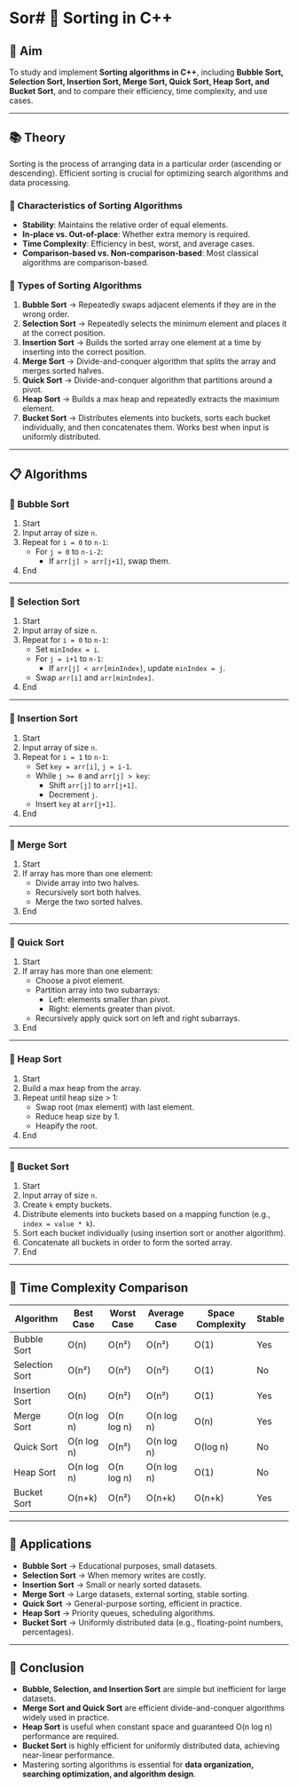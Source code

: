 # Sor# 🔄 Sorting in C++

## 🎯 Aim  
To study and implement **Sorting algorithms in C++**, including **Bubble Sort, Selection Sort, Insertion Sort, Merge Sort, Quick Sort, Heap Sort, and Bucket Sort**, and to compare their efficiency, time complexity, and use cases.

---

## 📚 Theory  

Sorting is the process of arranging data in a particular order (ascending or descending). Efficient sorting is crucial for optimizing search algorithms and data processing.

### 🔑 Characteristics of Sorting Algorithms  
- **Stability**: Maintains the relative order of equal elements.  
- **In-place vs. Out-of-place**: Whether extra memory is required.  
- **Time Complexity**: Efficiency in best, worst, and average cases.  
- **Comparison-based vs. Non-comparison-based**: Most classical algorithms are comparison-based.  

### 🔄 Types of Sorting Algorithms  

1. **Bubble Sort** → Repeatedly swaps adjacent elements if they are in the wrong order.  
2. **Selection Sort** → Repeatedly selects the minimum element and places it at the correct position.  
3. **Insertion Sort** → Builds the sorted array one element at a time by inserting into the correct position.  
4. **Merge Sort** → Divide-and-conquer algorithm that splits the array and merges sorted halves.  
5. **Quick Sort** → Divide-and-conquer algorithm that partitions around a pivot.  
6. **Heap Sort** → Builds a max heap and repeatedly extracts the maximum element.  
7. **Bucket Sort** → Distributes elements into buckets, sorts each bucket individually, and then concatenates them. Works best when input is uniformly distributed.  

---

## 📋 Algorithms  

### 🧾 Bubble Sort  
1. Start  
2. Input array of size `n`.  
3. Repeat for `i = 0` to `n-1`:  
   - For `j = 0` to `n-i-2`:  
     - If `arr[j] > arr[j+1]`, swap them.  
4. End  

---

### 🧾 Selection Sort  
1. Start  
2. Input array of size `n`.  
3. Repeat for `i = 0` to `n-1`:  
   - Set `minIndex = i`.  
   - For `j = i+1` to `n-1`:  
     - If `arr[j] < arr[minIndex]`, update `minIndex = j`.  
   - Swap `arr[i]` and `arr[minIndex]`.  
4. End  

---

### 🧾 Insertion Sort  
1. Start  
2. Input array of size `n`.  
3. Repeat for `i = 1` to `n-1`:  
   - Set `key = arr[i]`, `j = i-1`.  
   - While `j >= 0` and `arr[j] > key`:  
     - Shift `arr[j]` to `arr[j+1]`.  
     - Decrement `j`.  
   - Insert `key` at `arr[j+1]`.  
4. End  

---

### 🧾 Merge Sort  
1. Start  
2. If array has more than one element:  
   - Divide array into two halves.  
   - Recursively sort both halves.  
   - Merge the two sorted halves.  
3. End  

---

### 🧾 Quick Sort  
1. Start  
2. If array has more than one element:  
   - Choose a pivot element.  
   - Partition array into two subarrays:  
     - Left: elements smaller than pivot.  
     - Right: elements greater than pivot.  
   - Recursively apply quick sort on left and right subarrays.  
3. End  

---

### 🧾 Heap Sort  
1. Start  
2. Build a max heap from the array.  
3. Repeat until heap size > 1:  
   - Swap root (max element) with last element.  
   - Reduce heap size by 1.  
   - Heapify the root.  
4. End  

---

### 🧾 Bucket Sort  
1. Start  
2. Input array of size `n`.  
3. Create `k` empty buckets.  
4. Distribute elements into buckets based on a mapping function (e.g., `index = value * k`).  
5. Sort each bucket individually (using insertion sort or another algorithm).  
6. Concatenate all buckets in order to form the sorted array.  
7. End  

---

## 🧩 Time Complexity Comparison  

| Algorithm       | Best Case | Worst Case | Average Case | Space Complexity | Stable |
|-----------------|-----------|------------|--------------|------------------|--------|
| Bubble Sort     | O(n)      | O(n²)      | O(n²)        | O(1)             | Yes    |
| Selection Sort  | O(n²)     | O(n²)      | O(n²)        | O(1)             | No     |
| Insertion Sort  | O(n)      | O(n²)      | O(n²)        | O(1)             | Yes    |
| Merge Sort      | O(n log n)| O(n log n) | O(n log n)   | O(n)             | Yes    |
| Quick Sort      | O(n log n)| O(n²)      | O(n log n)   | O(log n)         | No     |
| Heap Sort       | O(n log n)| O(n log n) | O(n log n)   | O(1)             | No     |
| Bucket Sort     | O(n+k)    | O(n²)      | O(n+k)       | O(n+k)           | Yes    |

---

## 🚀 Applications  

- **Bubble Sort** → Educational purposes, small datasets.  
- **Selection Sort** → When memory writes are costly.  
- **Insertion Sort** → Small or nearly sorted datasets.  
- **Merge Sort** → Large datasets, external sorting, stable sorting.  
- **Quick Sort** → General-purpose sorting, efficient in practice.  
- **Heap Sort** → Priority queues, scheduling algorithms.  
- **Bucket Sort** → Uniformly distributed data (e.g., floating-point numbers, percentages).  

---

## 🧠 Conclusion  

- **Bubble, Selection, and Insertion Sort** are simple but inefficient for large datasets.  
- **Merge Sort and Quick Sort** are efficient divide-and-conquer algorithms widely used in practice.  
- **Heap Sort** is useful when constant space and guaranteed O(n log n) performance are required.  
- **Bucket Sort** is highly efficient for uniformly distributed data, achieving near-linear performance.  
- Mastering sorting algorithms is essential for **data organization, searching optimization, and algorithm design**.
